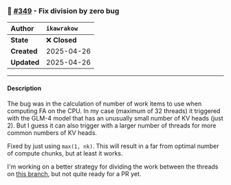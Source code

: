 ### 🐛 [#349](https://github.com/ikawrakow/ik_llama.cpp/pull/349) - Fix division by zero bug

| **Author** | `ikawrakow` |
| :--- | :--- |
| **State** | ❌ **Closed** |
| **Created** | 2025-04-26 |
| **Updated** | 2025-04-26 |

---

#### Description

The bug was in the calculation of number of work items to use when computing FA on the CPU. In my case (maximum of 32 threads) it triggered with the GLM-4 model that has an unusually small number of KV heads (just 2). But I guess it can also trigger with a larger number of threads for more common numbers of KV heads.

Fixed by just using `max(1, nk)`. This will result in a far from optimal number of compute chunks, but at least it works.

I'm working on a better strategy for dividing the work between the threads on [this branch](https://github.com/ikawrakow/ik_llama.cpp/tree/ik/fattn_work_buffer),  but not quite ready for a PR yet.